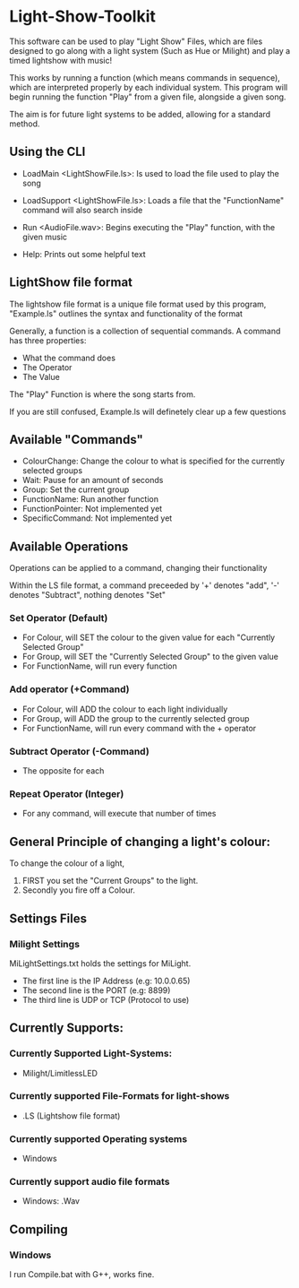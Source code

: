 # Light-Show-Toolkit

This software can be used to play "Light Show" Files, which are files designed to go along with a light system (Such as Hue or Milight) and play a timed lightshow with music!

This works by running a function (which means commands in sequence), which are interpreted properly by each individual system. This program will begin running the function "Play" from a given file, alongside a given song.

The aim is for future light systems to be added, allowing for a standard method. 

## Using the CLI

* LoadMain <LightShowFile.ls>: Is used to load the file used to play the song

* LoadSupport <LightShowFile.ls>: Loads a file that the "FunctionName" command will also search inside

* Run <AudioFile.wav>: Begins executing the "Play" function, with the given music

* Help: Prints out some helpful text


## LightShow file format
The lightshow file format is a unique file format used by this program, "Example.ls" outlines the syntax and functionality of the format

Generally, a function is a collection of sequential commands. A command has three properties: 
* What the command does
* The Operator
* The Value

The "Play" Function is where the song starts from.

If you are still confused, Example.ls will definetely clear up a few questions

## Available "Commands"
* ColourChange: Change the colour to what is specified for the currently selected groups
* Wait: Pause for an amount of seconds
* Group: Set the current group  
* FunctionName: Run another function
* FunctionPointer: Not implemented yet
* SpecificCommand: Not implemented yet
  
## Available Operations
Operations can be applied to a command, changing their functionality

Within the LS file format, a command preceeded by '+' denotes "add", '-' denotes "Subtract", nothing denotes "Set"

### Set Operator (Default)
* For Colour, will SET the colour to the given value for each "Currently Selected Group" 
* For Group, will SET the "Currently Selected Group" to the given value
* For FunctionName, will run every function
    
### Add operator (+Command)
* For Colour, will ADD the colour to each light individually
* For Group, will ADD the group to the currently selected group
* For FunctionName, will run every command with the + operator
### Subtract Operator (-Command)
* The opposite for each

### Repeat Operator (Integer)
* For any command, will execute that number of times

## General Principle of changing a light's colour:

To change the colour of a light, 
1. FIRST you set the "Current Groups" to the light.
2. Secondly you fire off a Colour. 

## Settings Files

### Milight Settings
MiLightSettings.txt holds the settings for MiLight. 
* The first line is the IP Address (e.g: 10.0.0.65)
* The second line is the PORT (e.g: 8899)
* The third line is UDP or TCP (Protocol to use)

## Currently Supports: 
### Currently Supported Light-Systems: 
* Milight/LimitlessLED

### Currently supported File-Formats for light-shows
* .LS (Lightshow file format)
### Currently supported Operating systems
* Windows

### Currently support audio file formats
* Windows: .Wav

## Compiling
### Windows
I run Compile.bat with G++, works fine. 
